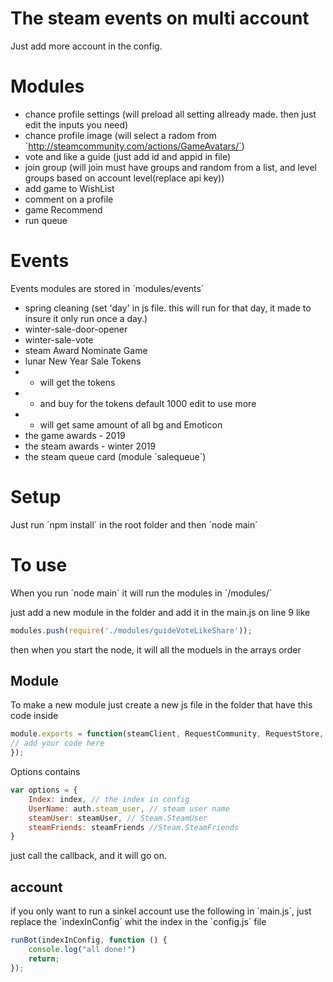 # The steam events on multi account

Just add more account in the config.

# Modules
 * chance profile settings (will preload all setting allready made. then just edit the inputs you need)
 * chance profile image (will select a radom from ´http://steamcommunity.com/actions/GameAvatars/´)
 * vote and like a guide (just add id and appid in file)
 * join group (will join must have groups and random from a list, and level groups based on account level(replace api key))
 * add game to WishList
 * comment on a profile
 * game Recommend
 * run queue

# Events
Events modules are stored in ´modules/events´
 * spring cleaning (set 'day' in js file. this will run for that day, it made to insure it only run once a day.)
 * winter-sale-door-opener
 * winter-sale-vote
 * steam Award Nominate Game
 * lunar New Year Sale Tokens
 * * will get the tokens 
 * * and buy for the tokens default 1000 edit to use more
 * * will get same amount of all bg and Emoticon
 * the game awards - 2019
 * the steam awards - winter 2019
 * the steam queue card (module ´salequeue´)

# Setup
Just run ´npm install´ in the root folder
and then ´node main´

# To use 
When you run ´node main´ it will run the modules in ´/modules/´

just add a new module in the folder and add it in the main.js on line 9 like
```js
modules.push(require('./modules/guideVoteLikeShare'));
```
then when you start the node, it will all the moduels in the arrays order
## Module
To make a new module just create a new js file in the folder that have this code inside
```js
module.exports = function(steamClient, RequestCommunity, RequestStore, SessionID, options, callback){
// add your code here
});
```
Options contains 
```js
var options = {
    Index: index, // the index in config
    UserName: auth.steam_user, // steam user name
    steamUser: steamUser, // Steam.SteamUser
    steamFriends: steamFriends //Steam.SteamFriends
}
```
just call the callback, and it will go on.
## account
if you only want to run a sinkel account use the following in ´main.js´, just replace the ´indexInConfig´ whit the index in the ´config.js´ file
```js
runBot(indexInConfig, function () {
	console.log("all done!")
	return;
});
```
